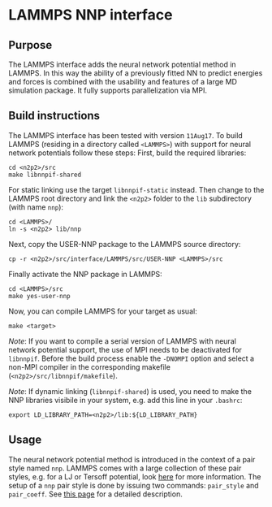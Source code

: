LAMMPS NNP interface
====================

Purpose
-------

The LAMMPS interface adds the neural network potential method in LAMMPS. In this
way the ability of a previously fitted NN to predict energies and forces is
combined with the usability and features of a large MD simulation package. It
fully supports parallelization via MPI.

Build instructions
------------------

The LAMMPS interface has been tested with version `11Aug17`. To build LAMMPS
(residing in a directory called `<LAMMPS>`) with support for neural network
potentials follow these steps: First, build the required libraries:
```
cd <n2p2>/src
make libnnpif-shared
```
For static linking use the target `libnnpif-static` instead. Then change to the
LAMMPS root directory and link the `<n2p2>` folder to the `lib` subdirectory
(with name `nnp`):
```
cd <LAMMPS>/
ln -s <n2p2> lib/nnp
```
Next, copy the USER-NNP package to the LAMMPS source directory:
```
cp -r <n2p2>/src/interface/LAMMPS/src/USER-NNP <LAMMPS>/src
```
Finally activate the NNP package in LAMMPS:
```
cd <LAMMPS>/src
make yes-user-nnp
```
Now, you can compile LAMMPS for your target as usual:
```
make <target>
```
_Note_: If you want to compile a serial version of LAMMPS with neural network
potential support, the use of MPI needs to be deactivated for `libnnpif`. Before
the build process enable the `-DNOMPI` option and select a non-MPI compiler in
the corresponding makefile (`<n2p2>/src/libnnpif/makefile`).

_Note_: If dynamic linking (`libnnpif-shared`) is used, you need to make the NNP
libraries visibile in your system, e.g. add this line in your `.bashrc`:
```
export LD_LIBRARY_PATH=<n2p2>/lib:${LD_LIBRARY_PATH}
```

Usage
-----

The neural network potential method is introduced in the context of a pair style
named `nnp`. LAMMPS comes with a large collection of these pair styles, e.g. for
a LJ or Tersoff potential, look
[here](http://lammps.sandia.gov/doc/pair_style.html) for more information. The
setup of a `nnp` pair style is done by issuing two commands: `pair_style` and
`pair_coeff`. See [this page](pair_nnp.html) for a detailed
description.

